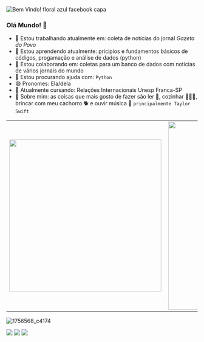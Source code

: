 


![Bem Vindo! floral azul facebook capa](https://github.com/Laissantiago/Laissantiago/assets/88506400/f8cdbd4b-9899-4e18-8bbd-f48a5d38d4ca)






### Olá Mundo! 👋

- 🔭 Estou trabalhando atualmente em: coleta de notícias do jornal *Gazeta do Povo* 
- 🌱 Estou aprendendo atualmente: pricipios e fundamentos básicos de códigos, progamação e análise de dados (python)
- 👯 Estou colaborando em: coletas para um banco de dados com notícias de vários jornais do mundo
- 🤔 Estou procurando ajuda com: `Python`
- 😄 Pronomes: Ela/dela
- 📕 Atualmente cursando: Relações Internacionais Unesp Franca-SP
- 💬 Sobre mim: as coisas que mais gosto de fazer são ler 📖, cozinhar 👩🏻‍🍳, brincar com meu cachorro 🐕 e ouvir música 🎵 `principalmente Taylor Swift`

<center>
<table>
    <tr>
        <td><img width="400px" align="left" src="https://github-readme-stats.vercel.app/api/top-langs/?username=Laissantiago&hide=html&layout=compact&theme=buefy" /></td>
        <td><img width="495px" align="left" src="https://github-readme-stats.vercel.app/api?username=Laissantiago&theme=buefy"/></td>
    </tr>   
</table>
</center>  


![1756568_c4174](https://github.com/Laissantiago/Laissantiago/assets/88506400/c704f782-72b6-4bb2-a418-d6e7599320e3) 

<div> 
 
  <a href="https://instagram.com/lais.santiago" target="_blank"><img src="https://img.shields.io/badge/-Instagram-%23E4405F?style=for-the-badge&logo=instagram&logoColor=white" target="_blank"></a>
 <a href="https://discord.gg/lais.santiago" target="_blank"><img src="https://img.shields.io/badge/Discord-7289DA?style=for-the-badge&logo=discord&logoColor=white" target="_blank"></a> 
  <a href = "mailto:lais.santiago@unesp.br"><img src="https://img.shields.io/badge/-Gmail-%23333?style=for-the-badge&logo=gmail&logoColor=white" target="_blank"></a>
  
</div>

